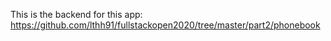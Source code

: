 This is the backend for this app: https://github.com/lthh91/fullstackopen2020/tree/master/part2/phonebook
